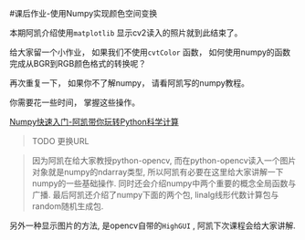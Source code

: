 #课后作业-使用Numpy实现颜色空间变换

本期阿凯介绍使用`matplotlib` 显示cv2读入的照片就到此结束了。

给大家留一个小作业， 如果我们不使用`cvtColor` 函数， 如何使用numpy的函数完成从BGR到RGB颜色格式的转换呢？

再次重复一下， 如果你不了解numpy， 请看阿凯写的numpy教程。

你需要花一些时间， 掌握这些操作。

[Numpy快速入门-阿凯带你玩转Python科学计算](http://www.myfange.com/p/numpy-quick-start)
> TODO 更换URL

> 因为阿凯在给大家教授python-opencv, 而在python-opencv读入一个图片对象就是numpy的ndarray类型, 所以阿凯有必要在这里给大家讲解一下numpy的一些基础操作. 同时还会介绍numpy中两个重要的概念全局函数与广播. 最后阿凯还介绍了numpy下面的两个包, linalg线形代数计算包与random随机生成包.

另外一种显示图片的方法, 是opencv自带的`HighGUI` , 阿凯下次课程会给大家讲解.
